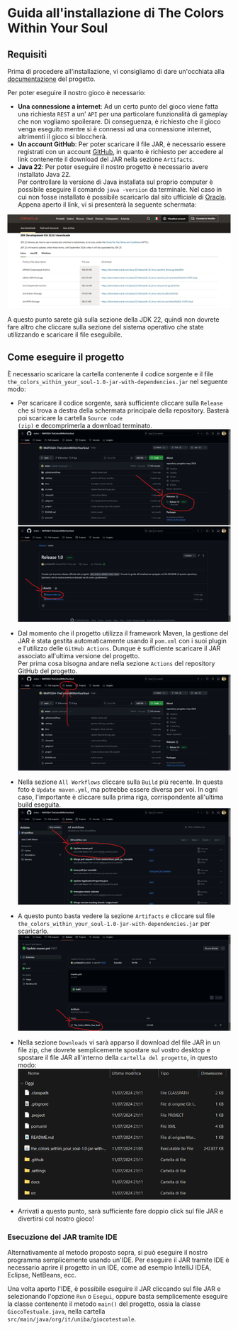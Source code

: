 # Guida all'installazione di The Colors Within Your Soul


## Requisiti
Prima di procedere all'installazione, vi consigliamo di dare un'occhiata alla [documentazione](docs/Report.md) del progetto.

Per poter eseguire il nostro gioco è necessario:

- **Una connessione a internet**: Ad un certo punto del gioco viene fatta una richiesta `REST` a un' `API` per una particolare funzionalità di gameplay che non vogliamo spoilerare. Di conseguenza, è richiesto che il gioco venga eseguito mentre si è connessi ad una connessione internet, altrimenti il gioco si bloccherà.
- **Un account GitHub**: Per poter scaricare il file JAR, è necessario essere registrati con un account [GitHub](https://github.com), in quanto è richiesto per accedere al link contenente il download del JAR nella sezione `Artifacts`.
- **Java 22**: Per poter eseguire il nostro progetto è necessario avere installato Java 22.<br>
  Per controllare la versione di Java installata sul proprio computer è possibile eseguire il comando `java -version` da terminale.
  Nel caso in cui non fosse installato è possibile scaricarlo dal sito ufficiale di [Oracle](https://www.oracle.com/it/java/technologies/downloads/). Appena aperto il link, vi si presenterà la seguente schermata:

![Java](docs/img/DownloadJava.png)

A questo punto sarete già sulla sezione della JDK 22, quindi non dovrete fare altro che cliccare sulla sezione del sistema operativo che state utilizzando e scaricare il file eseguibile.

## Come eseguire il progetto
È necessario scaricare la cartella contenente il codice sorgente e il file `the_colors_within_your_soul-1.0-jar-with-dependencies.jar` nel seguente modo:

- Per scaricare il codice sorgente, sarà sufficiente cliccare sulla <code>Release</code> che si trova a destra della schermata principale della repository. Basterà poi scaricare la cartella <code>Source code (zip)</code> e decomprimerla a download terminato. ![DownloadSourceCode1](docs/img/DownloadSourceCode1.png)![DownloadSourceCode2](docs/img/DownloadSourceCode2.png)
- Dal momento che il progetto utilizza il framework Maven, la gestione del JAR è stata gestita automaticamente usando il `pom.xml` con i suoi plugin e l'utilizzo delle `GitHub Actions`.
  Dunque è sufficiente scaricare il JAR associato all'ultima versione del progetto.<br>
  Per prima cosa bisogna andare nella sezione `Actions` del repository GitHub del progetto.
  ![Actions](docs/img/Actions.png)

- Nella sezione `All Workflows` cliccare sulla  `Build` più recente. In questa foto è `Update maven.yml`, ma potrebbe essere diversa per voi. In ogni caso, l'importante è cliccare sulla prima riga, corrispondente all'ultima build eseguita.
  ![Build](docs/img/Build.png)

- A questo punto basta vedere la sezione `Artifacts` e cliccare sul file `the_colors_within_your_soul-1.0-jar-with-dependencies.jar` per scaricarlo.
  ![Artifacts](docs/img/Artifacts.png)

- Nella sezione `Downloads` vi sarà apparso il download del file JAR in un file zip, che dovrete semplicemente spostare sul vostro desktop e spostare il file JAR all'interno della `cartella del progetto`, in questo modo:
  ![Downloads](docs/img/FinalResult.png)
- Arrivati a questo punto, sarà sufficiente fare doppio click sul file JAR e divertirsi col nostro gioco!


### Esecuzione del JAR tramite IDE

Alternativamente al metodo proposto sopra, si può eseguire il nostro programma semplicemente usando un'IDE. Per eseguire il JAR tramite IDE è necessario aprire il progetto in un IDE, come ad esempio IntelliJ IDEA, Eclipse, NetBeans, ecc.<br>

Una volta aperto l'IDE, è possibile eseguire il JAR cliccando sul file JAR e selezionando l'opzione `Run` o `Esegui`, oppure basta semplicemente eseguire la classe contenente il metodo <code>main()</code> del progetto, ossia la classe `GiocoTestuale.java`, nella cartella `src/main/java/org/it/uniba/giocotestuale`.







